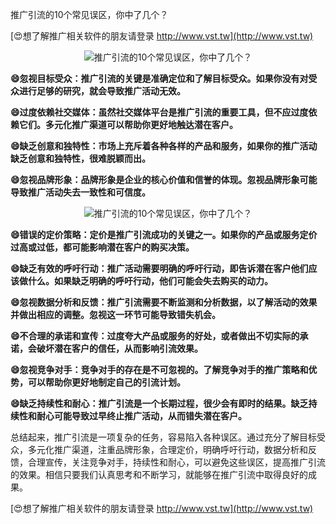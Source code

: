 推广引流的10个常见误区，你中了几个？

[😍想了解推广相关软件的朋友请登录 http://www.vst.tw](http://www.vst.tw)

 <center><img src="https://vst.tw/MP4/tuiguang/png/8.png" alt="推广引流的10个常见误区，你中了几个？"></center>

**😄忽视目标受众：推广引流的关键是准确定位和了解目标受众。如果你没有对受众进行足够的研究，就会导致推广活动无效。**

**😄过度依赖社交媒体：虽然社交媒体平台是推广引流的重要工具，但不应过度依赖它们。多元化推广渠道可以帮助你更好地触达潜在客户。**

**😄缺乏创意和独特性：市场上充斥着各种各样的产品和服务，如果你的推广活动缺乏创意和独特性，很难脱颖而出。**

**😄忽视品牌形象：品牌形象是企业的核心价值和信誉的体现。忽视品牌形象可能导致推广活动失去一致性和可信度。**

 <center><img src="https://vst.tw/MP4/tuiguang/png/0.png" alt="推广引流的10个常见误区，你中了几个？"></center>

**😄错误的定价策略：定价是推广引流成功的关键之一。如果你的产品或服务定价过高或过低，都可能影响潜在客户的购买决策。**

**😄缺乏有效的呼吁行动：推广活动需要明确的呼吁行动，即告诉潜在客户他们应该做什么。如果缺乏明确的呼吁行动，他们可能会失去购买的动力。**

**😄忽视数据分析和反馈：推广引流需要不断监测和分析数据，以了解活动的效果并做出相应的调整。忽视这一环节可能导致错失机会。**

**😄不合理的承诺和宣传：过度夸大产品或服务的好处，或者做出不切实际的承诺，会破坏潜在客户的信任，从而影响引流效果。**

**😄忽视竞争对手：竞争对手的存在是不可忽视的。了解竞争对手的推广策略和优势，可以帮助你更好地制定自己的引流计划。**

**😄缺乏持续性和耐心：推广引流是一个长期过程，很少会有即时的结果。缺乏持续性和耐心可能导致过早终止推广活动，从而错失潜在客户。**

总结起来，推广引流是一项复杂的任务，容易陷入各种误区。通过充分了解目标受众，多元化推广渠道，注重品牌形象，合理定价，明确呼吁行动，数据分析和反馈，合理宣传，关注竞争对手，持续性和耐心，可以避免这些误区，提高推广引流的效果。相信只要我们认真思考和不断学习，就能够在推广引流中取得良好的成果。

[😍想了解推广相关软件的朋友请登录 http://www.vst.tw](http://www.vst.tw)



